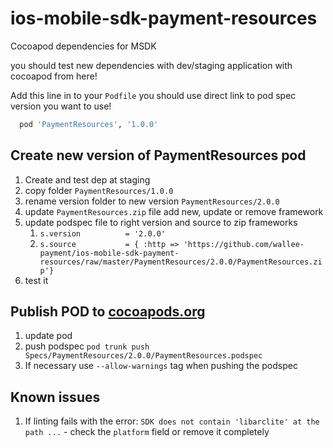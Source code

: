# ios-mobile-sdk-payment-resources

Cocoapod dependencies for MSDK

you should test new dependencies with dev/staging application with cocoapod from here!

Add this line in to your `Podfile` you should use direct link to pod spec version you want to use!

```bash
  pod 'PaymentResources', '1.0.0'
```

## Create new version of PaymentResources pod

1. Create and test dep at staging
2. copy folder `PaymentResources/1.0.0`
3. rename version folder to new version `PaymentResources/2.0.0`
4. update `PaymentResources.zip` file add new, update or remove framework
5. update podspec file to right version and source to zip frameworks
   1. `s.version          = '2.0.0'`
   2. `s.source           = { :http => 'https://github.com/wallee-payment/ios-mobile-sdk-payment-resources/raw/master/PaymentResources/2.0.0/PaymentResources.zip'}`
6. test it

## Publish POD to [cocoapods.org](https://cocoapods.org/)

1. update pod
2. push podspec `pod trunk push Specs/PaymentResources/2.0.0/PaymentResources.podspec`
3. If necessary use `--allow-warnings` tag when pushing the podspec

## Known issues

1. If linting fails with the error: `SDK does not contain 'libarclite' at the path ...` - check the `platform` field or remove it completely
